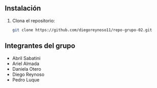 ## Instalación

1. Clona el repositorio:
   ```bash
   git clone https://github.com/diegoreynoso11/repo-grupo-02.git
   ```
 
## Integrantes del grupo

- Abril Sabatini
- Ariel Almada
- Daniela Otero 
- Diego Reynoso
- Pedro Luque 
